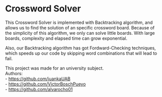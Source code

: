 # Crossword Solver

This Crossword Solver is implemented with Backtracking algorithm, and allows us to find the solution of an specific crossword board. Because of the simplicity of this algorithm, we only can solve little boards. With large boards, complexity and elapsed time can grow exponential.

Also, our Backtracking algorithm has got Fordward-Checking techniques, which speeds up our code by skipping word combinations that will lead to fail.

This project was made for an university subject.<br> 
Authors:<br>
    - https://github.com/juankaUAB<br>
    - https://github.com/VictorBoschPueyo<br>
    - https://github.com/alvarocho01<br>
